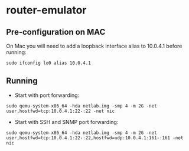 # router-emulator

## Pre-configuration on MAC
On Mac you will need to add a loopback interface alias to 10.0.4.1 before running:

`sudo ifconfig lo0 alias 10.0.4.1`

## Running
* Start with port forwarding:

`sudo qemu-system-x86_64 -hda netlab.img -smp 4 -m 2G -net user,hostfwd=tcp:10.0.4.1:22-:22 -net nic`

* Start with SSH and SNMP port forwarding:

`sudo qemu-system-x86_64 -hda netlab.img -smp 4 -m 2G -net user,hostfwd=tcp:10.0.4.1:22-:22,hostfwd=udp:10.0.4.1:161-:161 -net nic`

